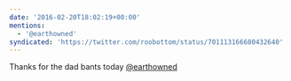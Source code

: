 ```yaml
---
date: '2016-02-20T18:02:19+00:00'
mentions:
  - '@earthowned'
syndicated: 'https://twitter.com/roobottom/status/701113166680432640'
---
```

Thanks for the dad bants today [@earthowned](https://twitter.com/@earthowned)
